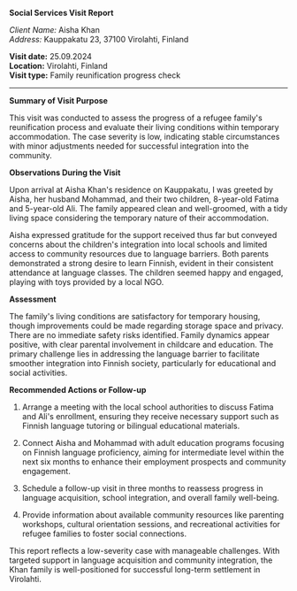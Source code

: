 **Social Services Visit Report**

*Client Name:* Aisha Khan  
*Address:* Kauppakatu 23, 37100 Virolahti, Finland  

**Visit date:** 25.09.2024  
**Location:** Virolahti, Finland  
**Visit type:** Family reunification progress check  

---

**Summary of Visit Purpose**

This visit was conducted to assess the progress of a refugee family's reunification process and evaluate their living conditions within temporary accommodation. The case severity is low, indicating stable circumstances with minor adjustments needed for successful integration into the community.

**Observations During the Visit**

Upon arrival at Aisha Khan's residence on Kauppakatu, I was greeted by Aisha, her husband Mohammad, and their two children, 8-year-old Fatima and 5-year-old Ali. The family appeared clean and well-groomed, with a tidy living space considering the temporary nature of their accommodation. 

Aisha expressed gratitude for the support received thus far but conveyed concerns about the children's integration into local schools and limited access to community resources due to language barriers. Both parents demonstrated a strong desire to learn Finnish, evident in their consistent attendance at language classes. The children seemed happy and engaged, playing with toys provided by a local NGO.

**Assessment**

The family's living conditions are satisfactory for temporary housing, though improvements could be made regarding storage space and privacy. There are no immediate safety risks identified. Family dynamics appear positive, with clear parental involvement in childcare and education. The primary challenge lies in addressing the language barrier to facilitate smoother integration into Finnish society, particularly for educational and social activities.

**Recommended Actions or Follow-up**

1. Arrange a meeting with the local school authorities to discuss Fatima and Ali's enrollment, ensuring they receive necessary support such as Finnish language tutoring or bilingual educational materials.
   
2. Connect Aisha and Mohammad with adult education programs focusing on Finnish language proficiency, aiming for intermediate level within the next six months to enhance their employment prospects and community engagement.

3. Schedule a follow-up visit in three months to reassess progress in language acquisition, school integration, and overall family well-being. 

4. Provide information about available community resources like parenting workshops, cultural orientation sessions, and recreational activities for refugee families to foster social connections.

This report reflects a low-severity case with manageable challenges. With targeted support in language acquisition and community integration, the Khan family is well-positioned for successful long-term settlement in Virolahti.